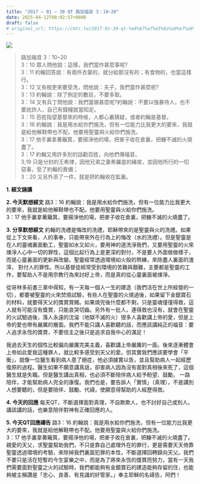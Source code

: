 ```yaml
---
title: "2017 – 01 – 30 QT 路加福音 3：10~20"
date: 2025-04-12T00:02:57+0800
draft: false
# original_url: https://cmtc.tw/2017-01-30-qt-%e8%b7%af%e5%8a%a0%e7%a6%8f%e9%9f%b3-3%ef%bc%9a1020
---
```


![](/images/qt.jpg)
> 路加福音 3：10\~20  
> 3：10 眾人問他說：這樣，我們當作甚麼事呢?  
> 3：11 約翰回答說：有兩件衣裳的，就分給那沒有的；有食物的，也當這樣行。  
> 3：12 又有稅吏來要受洗，問他說：夫子，我們當作甚麼呢?  
> 3：13 約翰說：除了例定的數目，不要多取。  
> 3：14 又有兵丁問他說：我們當做甚麼呢?約翰說：不要以強暴待人，也不要訛詐人，自己有錢糧就當知足。  
> 3：15 百姓指望基督來的時候，人都心裏猜疑，或者約翰是基督。  
> 3：16 約翰說：我是用水給你們施洗，但有一位能力比我更大的要來，我就是給他解鞋帶也不配。他要用聖靈與火給你們施洗。  
> 3：17 他手裏拿著簸箕，要揚淨他的場，把麥子收在倉裏，把糠不滅的火燒盡了。  
> 3：17 約翰又用許多別的話勸百姓，向他們傳福音。  
> 3;19 只是分封的王希律，因他兄弟之妻希羅底的緣故，並因他所行的一切惡事，受了約翰的責備；  
> 3：20 又另外添了一件，就是把約翰收在監裏。

**1.  經文誦讀**

**2.  今天默想經文**
路3：16 約翰說：我是用水給你們施洗，但有一位能力比我更大的要來，我就是給他解鞋帶也不配。他要用聖靈與火給你們施洗。  
3：17 他手裏拿著簸箕，要揚淨他的場，把麥子收在倉裏，把糠不滅的火燒盡了。

**3. 分享默想經文**
約翰的洗禮是悔改的洗禮，耶穌帶來的是聖靈與火的洗禮。如果從上下文來看，人的事奉，只能帶來外在行為上的悔改（水的洗禮）。但是聖靈是在人的靈魂裏面動工，聖靈如水又如火，要用神的道洗淨我們，又要用聖靈的火來煉淨人心中一切的罪性，這個比起行為上是更深的對付，不是要人外面做做樣子，而是心靈裏面的更新與改變。聖靈經常透過環境如火般的熬練，來除盡人裏面的渣滓， 對付人的罪性。所以基督徒經常受到環境的苦難與艱難，主要都是聖靈的工作，要幫助人不是用宗教行為來討好上帝，而是真的從心靈裏面被煉淨。

從哥林多前書三章中得知，有一天每一個人一生的建造（我們活在世上所經營的一切），都要被聖靈的火來焚燒試驗，有些人在聖靈的火燒過後，如果留下金銀寶石的材料，就要得天父的獎賞賞賜。如果燒完後什麼都不剩，只是靈魂僅僅得救，這人就有可能沒有獎賞，只能哀哭切齒。另外有一批人，連得救也沒有，就會在聖靈的火試驗過後，落人永遠的沈淪（地獄不滅的火）很多人喜歡講上帝的愛，但是上帝的愛也帶有嚴厲的層面。我們不能只講人喜歡聽的話，而應該講純正的福音：要人追求永恆的獎賞，不要信主之後只是追求自我中心的滿足！

我過去天生的個性比較偏向嚴厲完美主義，喜歡講上帝嚴厲的一面。後來逐漸體會上帝如此愛我這種罪人，就比較多感受到天父的愛。但其實我們應該要學會「平衡」，就像一位醫生看到病人患了絕症，他必須據實以告，並且幫助病人一起經歷復原的過程。醫生如果不願意講真話，卻害病人因為沒有面對真相後來死了，這個醫生就是失職。但是醫生講出真相，也必須不斷陪伴病人給予盼望、鼓勵， 一路陪伴，才能幫助病人完全的康復。我們也是，要告訴人「實情」（真理），不是講別人想要聽的，但是要陪伴、鼓勵、代禱，使願意得幫助的人經歷得救。

**4. 今天的回應**
每天QT，不斷選擇面對真理，不自欺欺人，也不討好自己或別人。講該講的話，也樂意陪伴對神有正確回應的人。

**5. 今天QT回應禱告**
路3：16 約翰說：我是用水給你們施洗，但有一位能力比我更大的要來，我就是給他解鞋帶也不配。他要用聖靈與火給你們施洗。  
3：17 他手裏拿著簸箕，要揚淨他的場，把麥子收在倉裏，把糠不滅的火燒盡了。  
親愛的天父，求聖靈幫助我們，不只是靠自己處理外在的罪行，更是需要天天倚靠聖靈透過環境的考驗，來除掉我們裏面犯罪的本性，不斷選擇回轉歸向天父。我們不要只是活在短暫的今生宴樂之中，而是為了將來永恆的獎賞而努力，當有一天我們需要面對聖靈之火的試驗時，我們都能夠有金銀寶石的建造能夠存留的住，也能夠被主稱讚是「忠心、良善、有見識的好管家。」奉主耶穌的名禱告，阿們！
